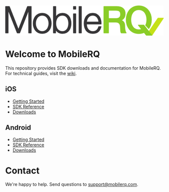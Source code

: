 ![MobileRQ](MobileRQ-logo.png)

# Welcome to MobileRQ

This repository provides SDK downloads and documentation for MobileRQ. For technical guides, visit the [wiki](https://github.com/mobilerq/mobilerq/wiki).

## iOS 

* [Getting Started](https://github.com/mobilerq/mobilerq/wiki/iOS%20Getting%20Started%20Guide)
* [SDK Reference](ios/docs/)
* [Downloads](ios/)

## Android

* [Getting Started](https://github.com/mobilerq/mobilerq/wiki/Android%20Getting%20Started%20Guide)
* [SDK Reference](android/javadoc/)
* [Downloads](android/)

# Contact

We're happy to help. Send questions to support@mobilerq.com.